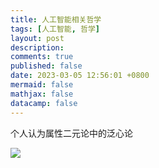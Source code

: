 ```yaml
---
title: 人工智能相关哲学
tags: [人工智能, 哲学]
layout: post
description:
comments: true
published: false
date: 2023-03-05 12:56:01 +0800
mermaid: false
mathjax: false
datacamp: false
---
```


个人认为属性二元论中的泛心论

[![](https://img.youtube.com/vi/XZad8QNesoA/0.jpg)](https://www.youtube.com/watch?v=XZad8QNesoA)
